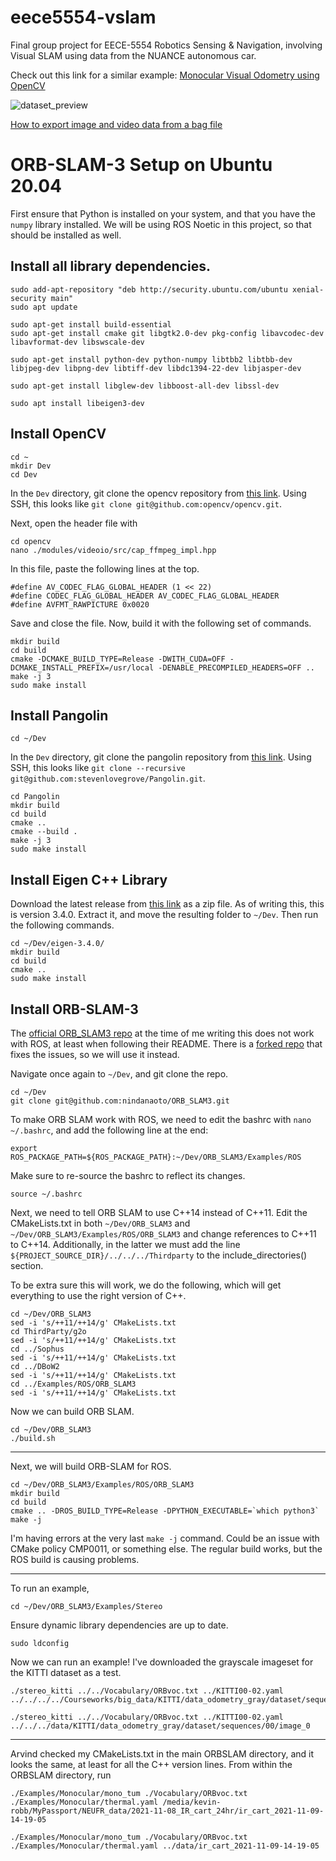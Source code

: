 # eece5554-vslam
Final group project for EECE-5554 Robotics Sensing &amp; Navigation, involving Visual SLAM using data from the NUANCE autonomous car.

Check out this link for a similar example:
[Monocular Visual Odometry using OpenCV](https://avisingh599.github.io/vision/monocular-vo/)

![dataset_preview](https://user-images.githubusercontent.com/83112082/161122619-1058b1d1-7834-442d-bf6a-d888db4a47ef.gif)

[How to export image and video data from a bag file](http://wiki.ros.org/rosbag/Tutorials/Exporting%20image%20and%20video%20data)


# ORB-SLAM-3 Setup on Ubuntu 20.04

First ensure that Python is installed on your system, and that you have the `numpy` library installed. We will be using ROS Noetic in this project, so that should be installed as well.

## Install all library dependencies.

    sudo add-apt-repository "deb http://security.ubuntu.com/ubuntu xenial-security main"
    sudo apt update

    sudo apt-get install build-essential
    sudo apt-get install cmake git libgtk2.0-dev pkg-config libavcodec-dev libavformat-dev libswscale-dev

    sudo apt-get install python-dev python-numpy libtbb2 libtbb-dev libjpeg-dev libpng-dev libtiff-dev libdc1394-22-dev libjasper-dev

    sudo apt-get install libglew-dev libboost-all-dev libssl-dev

    sudo apt install libeigen3-dev

## Install OpenCV

    cd ~
    mkdir Dev
    cd Dev

In the `Dev` directory, git clone the opencv repository from [this link](https://github.com/opencv/opencv). Using SSH, this looks like `git clone git@github.com:opencv/opencv.git`.

Next, open the header file with

    cd opencv
    nano ./modules/videoio/src/cap_ffmpeg_impl.hpp

In this file, paste the following lines at the top.

    #define AV_CODEC_FLAG_GLOBAL_HEADER (1 << 22)
    #define CODEC_FLAG_GLOBAL_HEADER AV_CODEC_FLAG_GLOBAL_HEADER
    #define AVFMT_RAWPICTURE 0x0020

Save and close the file. Now, build it with the following set of commands.

    mkdir build
    cd build
    cmake -DCMAKE_BUILD_TYPE=Release -DWITH_CUDA=OFF -DCMAKE_INSTALL_PREFIX=/usr/local -DENABLE_PRECOMPILED_HEADERS=OFF ..
    make -j 3
    sudo make install

## Install Pangolin

    cd ~/Dev

In the `Dev` directory, git clone the pangolin repository from [this link](https://github.com/stevenlovegrove/Pangolin). Using SSH, this looks like `git clone --recursive git@github.com:stevenlovegrove/Pangolin.git`.

    cd Pangolin
    mkdir build
    cd build
    cmake ..
    cmake --build .
    make -j 3
    sudo make install

## Install Eigen C++ Library

Download the latest release from [this link](http://eigen.tuxfamily.org/) as a zip file. As of writing this, this is version 3.4.0. Extract it, and move the resulting folder to `~/Dev`. Then run the following commands.

    cd ~/Dev/eigen-3.4.0/
    mkdir build
    cd build
    cmake ..
    sudo make install

## Install ORB-SLAM-3

The [official ORB_SLAM3 repo](https://github.com/UZ-SLAMLab/ORB_SLAM3) at the time of me writing this does not work with ROS, at least when following their README. There is a [forked repo](https://github.com/nindanaoto/ORB_SLAM3) that fixes the issues, so we will use it instead.

Navigate once again to `~/Dev`, and git clone the repo.

    cd ~/Dev
    git clone git@github.com:nindanaoto/ORB_SLAM3.git

To make ORB SLAM work with ROS, we need to edit the bashrc with `nano ~/.bashrc`, and add the following line at the end:

    export ROS_PACKAGE_PATH=${ROS_PACKAGE_PATH}:~/Dev/ORB_SLAM3/Examples/ROS

Make sure to re-source the bashrc to reflect its changes.

    source ~/.bashrc

Next, we need to tell ORB SLAM to use C++14 instead of C++11. Edit the CMakeLists.txt in both `~/Dev/ORB_SLAM3` and `~/Dev/ORB_SLAM3/Examples/ROS/ORB_SLAM3` and change references to C++11 to C++14. Additionally, in the latter we must add the line `${PROJECT_SOURCE_DIR}/../../../Thirdparty` to the include_directories() section.

To be extra sure this will work, we do the following, which will get everything to use the right version of C++.

    cd ~/Dev/ORB_SLAM3
    sed -i 's/++11/++14/g' CMakeLists.txt
    cd ThirdParty/g2o
    sed -i 's/++11/++14/g' CMakeLists.txt
    cd ../Sophus
    sed -i 's/++11/++14/g' CMakeLists.txt
    cd ../DBoW2
    sed -i 's/++11/++14/g' CMakeLists.txt
    cd ../Examples/ROS/ORB_SLAM3
    sed -i 's/++11/++14/g' CMakeLists.txt

Now we can build ORB SLAM.

    cd ~/Dev/ORB_SLAM3
    ./build.sh

---

Next, we will build ORB-SLAM for ROS.

    cd ~/Dev/ORB_SLAM3/Examples/ROS/ORB_SLAM3
    mkdir build
    cd build
    cmake .. -DROS_BUILD_TYPE=Release -DPYTHON_EXECUTABLE=`which python3`
    make -j

I'm having errors at the very last `make -j` command. Could be an issue with CMake policy CMP0011, or something else. The regular build works, but the ROS build is causing problems.

---

To run an example,

    cd ~/Dev/ORB_SLAM3/Examples/Stereo

Ensure dynamic library dependencies are up to date.

    sudo ldconfig

Now we can run an example! I've downloaded the grayscale imageset for the KITTI dataset as a test.

    ./stereo_kitti ../../Vocabulary/ORBvoc.txt ../KITTI00-02.yaml ../../../../Courseworks/big_data/KITTI/data_odometry_gray/dataset/sequences/00/image_0

    ./stereo_kitti ../../Vocabulary/ORBvoc.txt ../KITTI00-02.yaml ../../../data/KITTI/data_odometry_gray/dataset/sequences/00/image_0

---

Arvind checked my CMakeLists.txt in the main ORBSLAM directory, and it looks the same, at least for all the C++ version lines. From within the ORBSLAM directory, run

    ./Examples/Monocular/mono_tum ./Vocabulary/ORBvoc.txt ./Examples/Monocular/thermal.yaml /media/kevin-robb/MyPassport/NEUFR_data/2021-11-08_IR_cart_24hr/ir_cart_2021-11-09-14-19-05

    ./Examples/Monocular/mono_tum ./Vocabulary/ORBvoc.txt ./Examples/Monocular/thermal.yaml ../data/ir_cart_2021-11-09-14-19-05

